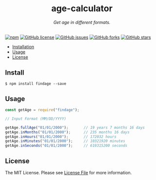 <h1 align="center"> age-calculator </h1>

<h6 align="center">
  Get age in different formats.
</h6>

<p align="center">

[![npm](https://img.shields.io/npm/v/@asif92/age-calculator?color=green&label=%40asif92%2Fage-calculator&style=plastic)](https://www.npmjs.com/package/@asif92/age-calculator)
[![GitHub license](https://img.shields.io/github/license/asif92/age-calculator?style=plastic)](https://github.com/asif92/age-calculator/blob/master/LICENSE)
[![GitHub issues](https://img.shields.io/github/issues/asif92/age-calculator?style=social)](https://github.com/asif92/age-calculator/issues)
[![GitHub forks](https://img.shields.io/github/forks/asif92/age-calculator?style=social)](https://github.com/asif92/age-calculator/network)
[![GitHub stars](https://img.shields.io/github/stars/asif92/age-calculator?style=social)](https://github.com/asif92/age-calculator/stargazers)

</p>

- [Installation](#install)
- [Usage](#usage)
- [License](#license)

## Install

```
$ npm install findage --save
```

## Usage


```js
const getAge = require("findage");

// Input Format (MM/DD/YYYY)

getAge.fullAge("01/01/2000");		// 19 years 7 months 16 days
getAge.inMonths("01/01/2000");		// 235 months 16 days
getAge.inHours("01/01/2000");		// 172032 hours
getAge.inMinutes("01/01/2000");		// 10321920 minutes
getAge.inSeconds("01/01/2000");		// 619315200 seconds

```

## License

The MIT License. Please see [License File](LICENSE) for more information.